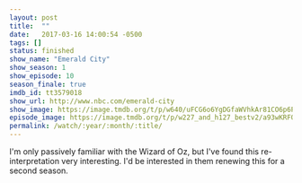 ```yaml
---
layout: post
title:  ""
date:   2017-03-16 14:00:54 -0500
tags: []
status: finished
show_name: "Emerald City"
show_season: 1
show_episode: 10
season_finale: true
imdb_id: tt3579018
show_url: http://www.nbc.com/emerald-city
show_image: https://image.tmdb.org/t/p/w640/uFCG6o6YgDGfaWVhkAr81CO6p6P.jpg
episode_image: https://image.tmdb.org/t/p/w227_and_h127_bestv2/a93wKRFOjAXbFylZhcHkkGkKAcr.jpg
permalink: /watch/:year/:month/:title/
---
```

I'm only passively familiar with the Wizard of Oz, but I've found this re-interpretation very interesting. I'd be interested in them renewing this for a second season.